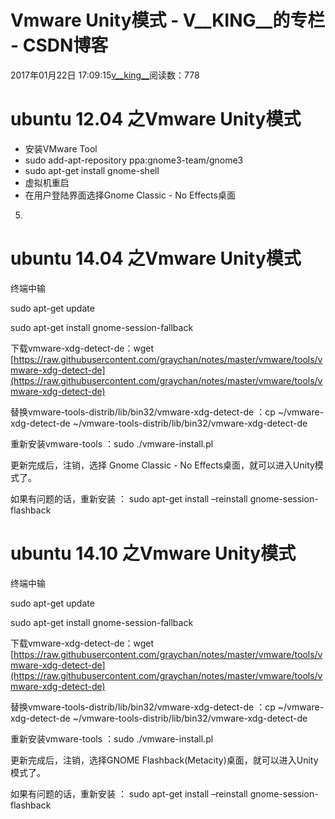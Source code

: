 # Vmware Unity模式 - V__KING__的专栏 - CSDN博客





2017年01月22日 17:09:15[v__king__](https://me.csdn.net/V__KING__)阅读数：778








# ubuntu 12.04 之Vmware Unity模式
- 安装VMware Tool
- sudo add-apt-repository ppa:gnome3-team/gnome3
- sudo apt-get install gnome-shell
- 虚拟机重启
- 在用户登陆界面选择Gnome Classic - No Effects桌面

5. 

# ubuntu 14.04 之Vmware Unity模式

终端中输 

sudo apt-get update 

sudo apt-get install gnome-session-fallback 

下载vmware-xdg-detect-de：wget [https://raw.githubusercontent.com/graychan/notes/master/vmware/tools/vmware-xdg-detect-de](https://raw.githubusercontent.com/graychan/notes/master/vmware/tools/vmware-xdg-detect-de)

替换vmware-tools-distrib/lib/bin32/vmware-xdg-detect-de ：cp ~/vmware-xdg-detect-de ~/vmware-tools-distrib/lib/bin32/vmware-xdg-detect-de 

重新安装vmware-tools ：sudo ./vmware-install.pl 

更新完成后，注销，选择 Gnome Classic - No Effects桌面，就可以进入Unity模式了。 

如果有问题的话，重新安装 ： sudo apt-get install –reinstall gnome-session-flashback
# ubuntu 14.10 之Vmware Unity模式

终端中输 

sudo apt-get update 

sudo apt-get install gnome-session-fallback 

下载vmware-xdg-detect-de：wget [https://raw.githubusercontent.com/graychan/notes/master/vmware/tools/vmware-xdg-detect-de](https://raw.githubusercontent.com/graychan/notes/master/vmware/tools/vmware-xdg-detect-de)

替换vmware-tools-distrib/lib/bin32/vmware-xdg-detect-de ：cp ~/vmware-xdg-detect-de ~/vmware-tools-distrib/lib/bin32/vmware-xdg-detect-de 

重新安装vmware-tools ：sudo ./vmware-install.pl 

更新完成后，注销，选择GNOME Flashback(Metacity)桌面，就可以进入Unity模式了。 

如果有问题的话，重新安装 ： sudo apt-get install –reinstall gnome-session-flashback




